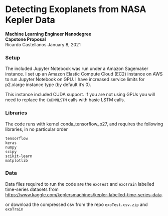 # Detecting Exoplanets from NASA Kepler Data  

**Machine Learning Engineer Nanodegree**  
**Capstone Proposal**  
Ricardo Castellanos 
January 8, 2021  


### Setup
The included Jupyter Notebook was run under a Amazon Sagemaker instance. I set up an Amazon Elastic Compute Cloud (EC2) instance on AWS to run Jupyter Notebook on GPU. I have increased service limits for p2.xlarge instance type (by default it’s 0).

This instance included CUDA support. If you are not using GPUs you will need to replace the `CuDNNLSTM` calls with basic LSTM calls.

### Libraries
The code runs with kernel conda_tensorflow_p27, and requires the following libraries, in no particular order
```
tensorflow
keras
numpy
scipy
scikit-learn
matplotlib
```

### Data

Data files required to run the code are the `exoTest` and `exoTrain` labelled time-series datasets from https://www.kaggle.com/keplersmachines/kepler-labelled-time-series-data.

or download the compressed csv from the repo `exoTest.csv.zip` and `exoTrain`
